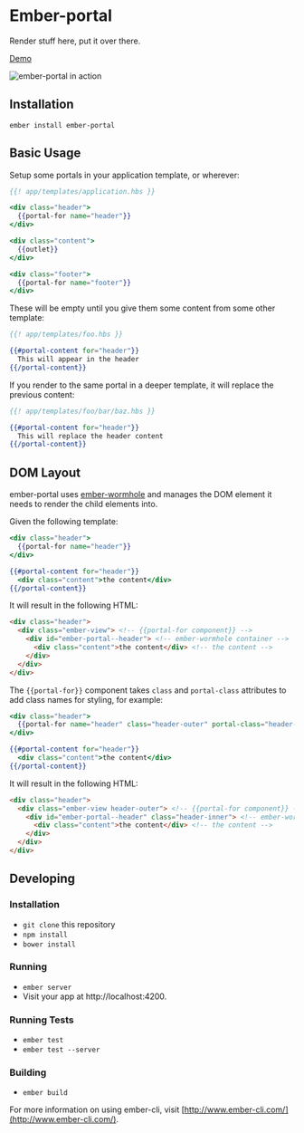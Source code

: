 # Ember-portal

Render stuff here, put it over there.

[Demo](http://minutebase.github.io/ember-portal)

![ember-portal in action](https://raw.githubusercontent.com/minutebase/ember-portal/master/demo.gif)

## Installation

```
ember install ember-portal
```

## Basic Usage

Setup some portals in your application template, or wherever:

```hbs
{{! app/templates/application.hbs }}

<div class="header">
  {{portal-for name="header"}}
</div>

<div class="content">
  {{outlet}}
</div>

<div class="footer">
  {{portal-for name="footer"}}
</div>
```

These will be empty until you give them some content from some other template:

```hbs
{{! app/templates/foo.hbs }}

{{#portal-content for="header"}}
  This will appear in the header
{{/portal-content}}
```

If you render to the same portal in a deeper template, it will replace the
previous content:

```hbs
{{! app/templates/foo/bar/baz.hbs }}

{{#portal-content for="header"}}
  This will replace the header content
{{/portal-content}}
```

## DOM Layout

ember-portal uses [ember-wormhole](https://github.com/yapplabs/ember-wormhole) and manages the DOM element it needs to render the child elements into.

Given the following template:

```hbs
<div class="header">
  {{portal-for name="header"}}
</div>

{{#portal-content for="header"}}
  <div class="content">the content</div>
{{/portal-content}}
```

It will result in the following HTML:

```html
<div class="header">
  <div class="ember-view"> <!-- {{portal-for component}} -->
    <div id="ember-portal--header"> <!-- ember-wormhole container -->
      <div class="content">the content</div> <!-- the content -->
    </div>
  </div>
</div>
```

The `{{portal-for}}` component takes `class` and `portal-class` attributes to add class names for styling, for example:

```hbs
<div class="header">
  {{portal-for name="header" class="header-outer" portal-class="header-inner"}}
</div>

{{#portal-content for="header"}}
  <div class="content">the content</div>
{{/portal-content}}
```

It will result in the following HTML:

```html
<div class="header">
  <div class="ember-view header-outer"> <!-- {{portal-for component}} -->
    <div id="ember-portal--header" class="header-inner"> <!-- ember-wormhole container -->
      <div class="content">the content</div> <!-- the content -->
    </div>
  </div>
</div>
```

## Developing

### Installation

* `git clone` this repository
* `npm install`
* `bower install`

### Running

* `ember server`
* Visit your app at http://localhost:4200.

### Running Tests

* `ember test`
* `ember test --server`

### Building

* `ember build`

For more information on using ember-cli, visit [http://www.ember-cli.com/](http://www.ember-cli.com/).
